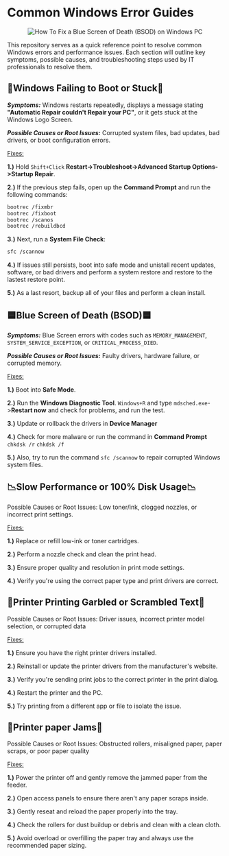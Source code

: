 <h1>Common Windows Error Guides</h1>
<p align="center">
<img src="https://www.securedatarecovery.com/Media/blog/2024/blue-screen-of-death-laptop.webp" alt="How To Fix a Blue Screen of Death (BSOD) on Windows PC"/>
</p>

This repository serves as a quick reference point to resolve common Windows errors and performance issues. Each section will outline key symptoms, possible causes, and troubleshooting steps used by IT professionals to resolve them.

<h2>🥾Windows Failing to Boot or Stuck🥾</h2>  

***Symptoms:*** Windows restarts repeatedly, displays a message stating **"Automatic Repair couldn't Repair your PC"**, or it gets stuck at the Windows Logo Screen.    

***Possible Causes or Root Issues:*** Corrupted system files, bad updates, bad drivers, or boot configuration errors.


<ins>Fixes:</ins> 

**1.)** Hold `Shift+Click` **Restart->Troubleshoot->Advanced Startup Options->Startup Repair**.

**2.)** If the previous step fails, open up the **Command Prompt** and run the following commands:

```bash
bootrec /fixmbr  
bootrec /fixboot  
bootrec /scanos  
bootrec /rebuildbcd
```

**3.)** Next, run a **System File Check**: 

```bash
sfc /scannow
```
**4.)** If issues still persists, boot into safe mode and unistall recent updates, software, or bad drivers and perform a system restore and restore to the lastest restore point. 

**5.)** As a last resort, backup all of your files and perform a clean install.

<h2>🟦Blue Screen of Death (BSOD)🟦</h2>  

***Symptoms:*** Blue Screen errors with codes such as `MEMORY_MANAGEMENT`, `SYSTEM_SERVICE_EXCEPTION`, or `CRITICAL_PROCESS_DIED`.

***Possible Causes or Root Issues:*** Faulty drivers, hardware failure, or corrupted memory.  

<ins>Fixes:</ins> 

**1.)** Boot into **Safe Mode**.  

**2.)** Run the **Windows Diagnostic Tool**. `Windows+R` and type `mdsched.exe`->**Restart now** and check for problems, and run the test.

**3.)** Update or rollback the drivers in **Device Manager**

**4.)** Check for more malware or run the command in **Command Prompt** `chkdsk /r` `chkdsk /f`

**5.)** Also, try to run the command `sfc /scannow` to repair corrupted Windows system files.

<h2>📉Slow Performance or 100% Disk Usage📉</h2>  



Possible Causes or Root Issues: Low toner/ink, clogged nozzles, or incorrect print settings.


<ins>Fixes:</ins> 

**1.)** Replace or refill low-ink or toner cartridges.

**2.)** Perform a nozzle check and clean the print head.

**3.)** Ensure proper quality and resolution in print mode settings.

**4.)** Verify you're using the correct paper type and print drivers are correct.

 <h2>🔡Printer Printing Garbled or Scrambled Text🔡</h2>

Possible Causes or Root Issues: Driver issues, incorrect printer model selection, or corrupted data


<ins>Fixes:</ins> 

**1.)** Ensure you have the right printer drivers installed.

**2.)** Reinstall or update the printer drivers from the manufacturer's website.

**3.)** Verify you're sending print jobs to the correct printer in the print dialog.

**4.)** Restart the printer and the PC.

**5.)** Try printing from a different app or file to isolate the issue. 

 <h2>📄Printer paper Jams📄</h2>

Possible Causes or Root Issues: Obstructed rollers, misaligned paper, paper scraps, or poor paper quality

<ins>Fixes:</ins> 

**1.)** Power the printer off and gently remove the jammed paper from the feeder.

**2.)** Open access panels to ensure there aren't any paper scraps inside.

**3.)** Gently reseat and reload the paper properly into the tray.

**4.)** Check the rollers for dust buildup or debris and clean with a clean cloth.

**5.)** Avoid overload or overfilling the paper tray and always use the recommended paper sizing. 

